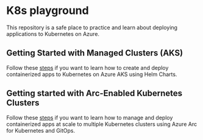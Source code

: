 # K8s playground

This repository is a safe place to practice and learn about deploying applications to Kubernetes on Azure.

## Getting Started with Managed Clusters (AKS)

 Follow these [steps](deployment/aks/README.md) if you want to learn how to create and deploy containerized apps to Kubernetes on Azure AKS using Helm Charts.

## Getting started with Arc-Enabled Kubernetes Clusters

Follow these [steps](deployment/azure-arc/README.md) if you want to learn how to manage and deploy containerized apps at scale to multiple Kubernetes clusters using Azure Arc for Kubernetes and GitOps.